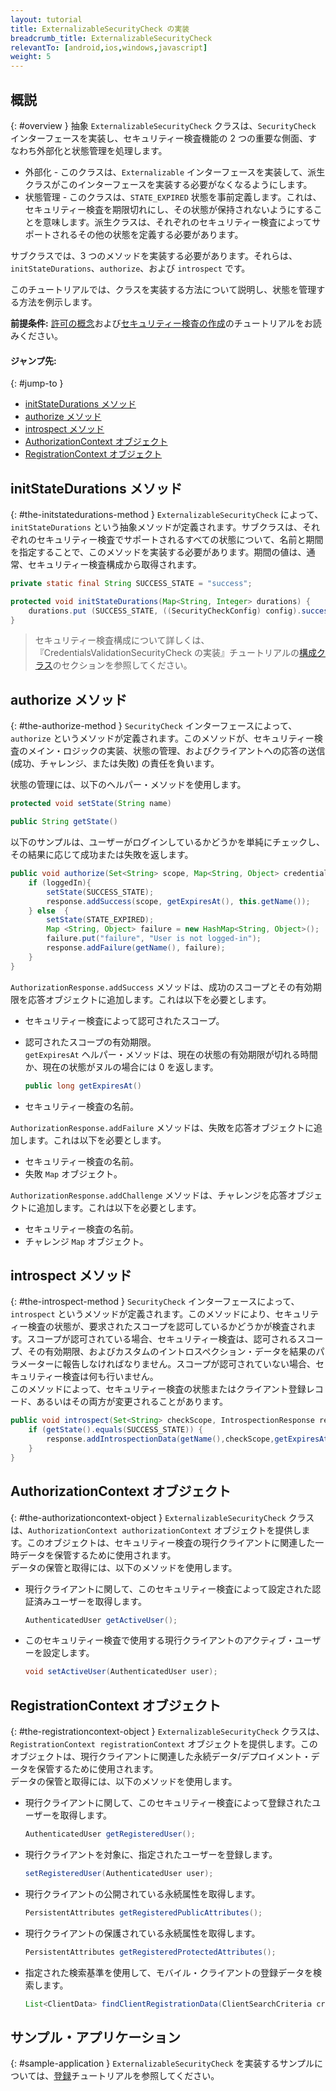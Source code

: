 ```yaml
---
layout: tutorial
title: ExternalizableSecurityCheck の実装
breadcrumb_title: ExternalizableSecurityCheck
relevantTo: [android,ios,windows,javascript]
weight: 5
---
```

<!-- NLS_CHARSET=UTF-8 -->
## 概説
{: #overview }
抽象 `ExternalizableSecurityCheck` クラスは、`SecurityCheck` インターフェースを実装し、セキュリティー検査機能の 2 つの重要な側面、すなわち外部化と状態管理を処理します。

* 外部化 - このクラスは、`Externalizable` インターフェースを実装して、派生クラスがこのインターフェースを実装する必要がなくなるようにします。
* 状態管理 - このクラスは、`STATE_EXPIRED` 状態を事前定義します。これは、セキュリティー検査を期限切れにし、その状態が保持されないようにすることを意味します。派生クラスは、それぞれのセキュリティー検査によってサポートされるその他の状態を定義する必要があります。

サブクラスでは、3 つのメソッドを実装する必要があります。それらは、`initStateDurations`、`authorize`、および `introspect` です。

このチュートリアルでは、クラスを実装する方法について説明し、状態を管理する方法を例示します。

**前提条件:** [許可の概念](../)および[セキュリティー検査の作成](../creating-a-security-check)のチュートリアルをお読みください。

#### ジャンプ先:
{: #jump-to }
* [initStateDurations メソッド](#the-initstatedurations-method)
* [authorize メソッド](#the-authorize-method)
* [introspect メソッド](#the-introspect-method)
* [AuthorizationContext オブジェクト](#the-authorizationcontext-object)
* [RegistrationContext オブジェクト](#the-registrationcontext-object)

## initStateDurations メソッド
{: #the-initstatedurations-method }
`ExternalizableSecurityCheck` によって、`initStateDurations` という抽象メソッドが定義されます。サブクラスは、それぞれのセキュリティー検査でサポートされるすべての状態について、名前と期間を指定することで、このメソッドを実装する必要があります。期間の値は、通常、セキュリティー検査構成から取得されます。

```java
private static final String SUCCESS_STATE = "success";

protected void initStateDurations(Map<String, Integer> durations) {
    durations.put (SUCCESS_STATE, ((SecurityCheckConfig) config).successStateExpirationSec);
}
```

> セキュリティー検査構成について詳しくは、『CredentialsValidationSecurityCheck の実装』チュートリアルの[構成クラス](../credentials-validation/security-check/#configuration-class)のセクションを参照してください。

## authorize メソッド
{: #the-authorize-method }
`SecurityCheck` インターフェースによって、`authorize` というメソッドが定義されます。このメソッドが、セキュリティー検査のメイン・ロジックの実装、状態の管理、およびクライアントへの応答の送信 (成功、チャレンジ、または失敗) の責任を負います。

状態の管理には、以下のヘルパー・メソッドを使用します。

```java
protected void setState(String name)
```
```java
public String getState()
```
以下のサンプルは、ユーザーがログインしているかどうかを単純にチェックし、その結果に応じて成功または失敗を返します。

```java
public void authorize(Set<String> scope, Map<String, Object> credentials, HttpServletRequest request, AuthorizationResponse response) {
    if (loggedIn){
        setState(SUCCESS_STATE);
        response.addSuccess(scope, getExpiresAt(), this.getName());
    } else  {
        setState(STATE_EXPIRED);
        Map <String, Object> failure = new HashMap<String, Object>();           
        failure.put("failure", "User is not logged-in");
        response.addFailure(getName(), failure);
    }
}
```

`AuthorizationResponse.addSuccess` メソッドは、成功のスコープとその有効期限を応答オブジェクトに追加します。これは以下を必要とします。

* セキュリティー検査によって認可されたスコープ。
* 認可されたスコープの有効期限。  
`getExpiresAt` ヘルパー・メソッドは、現在の状態の有効期限が切れる時間か、現在の状態がヌルの場合には 0 を返します。

  ```java
  public long getExpiresAt()
  ```
   
* セキュリティー検査の名前。

`AuthorizationResponse.addFailure` メソッドは、失敗を応答オブジェクトに追加します。これは以下を必要とします。

* セキュリティー検査の名前。
* 失敗 `Map` オブジェクト。

`AuthorizationResponse.addChallenge` メソッドは、チャレンジを応答オブジェクトに追加します。これは以下を必要とします。

* セキュリティー検査の名前。
* チャレンジ `Map` オブジェクト。

## introspect メソッド
{: #the-introspect-method }
`SecurityCheck` インターフェースによって、`introspect` というメソッドが定義されます。このメソッドにより、セキュリティー検査の状態が、要求されたスコープを認可しているかどうかが検査されます。スコープが認可されている場合、セキュリティー検査は、認可されるスコープ、その有効期限、およびカスタムのイントロスペクション・データを結果のパラメーターに報告しなければなりません。スコープが認可されていない場合、セキュリティー検査は何も行いません。  
このメソッドによって、セキュリティー検査の状態またはクライアント登録レコード、あるいはその両方が変更されることがあります。

```java
public void introspect(Set<String> checkScope, IntrospectionResponse response) {
    if (getState().equals(SUCCESS_STATE)) {
        response.addIntrospectionData(getName(),checkScope,getExpiresAt(),null);
    }
}
```

## AuthorizationContext オブジェクト
{: #the-authorizationcontext-object }
`ExternalizableSecurityCheck` クラスは、`AuthorizationContext authorizationContext` オブジェクトを提供します。このオブジェクトは、セキュリティー検査の現行クライアントに関連した一時データを保管するために使用されます。  
データの保管と取得には、以下のメソッドを使用します。

* 現行クライアントに関して、このセキュリティー検査によって設定された認証済みユーザーを取得します。

  ```java
  AuthenticatedUser getActiveUser();
  ```
  
* このセキュリティー検査で使用する現行クライアントのアクティブ・ユーザーを設定します。

  ```java
  void setActiveUser(AuthenticatedUser user);
  ```

## RegistrationContext オブジェクト
{: #the-registrationcontext-object }
`ExternalizableSecurityCheck` クラスは、`RegistrationContext registrationContext` オブジェクトを提供します。このオブジェクトは、現行クライアントに関連した永続データ/デプロイメント・データを保管するために使用されます。  
データの保管と取得には、以下のメソッドを使用します。

* 現行クライアントに関して、このセキュリティー検査によって登録されたユーザーを取得します。

  ```java
  AuthenticatedUser getRegisteredUser();
  ```
  
* 現行クライアントを対象に、指定されたユーザーを登録します。

  ```java
  setRegisteredUser(AuthenticatedUser user);
  ```
  
* 現行クライアントの公開されている永続属性を取得します。

  ```java
  PersistentAttributes getRegisteredPublicAttributes();
  ```
  
* 現行クライアントの保護されている永続属性を取得します。

  ```java
  PersistentAttributes getRegisteredProtectedAttributes();
  ```
  
* 指定された検索基準を使用して、モバイル・クライアントの登録データを検索します。

  ```java
  List<ClientData> findClientRegistrationData(ClientSearchCriteria criteria);
  ```

## サンプル・アプリケーション
{: #sample-application }
`ExternalizableSecurityCheck` を実装するサンプルについては、[登録](../enrollment)チュートリアルを参照してください。
